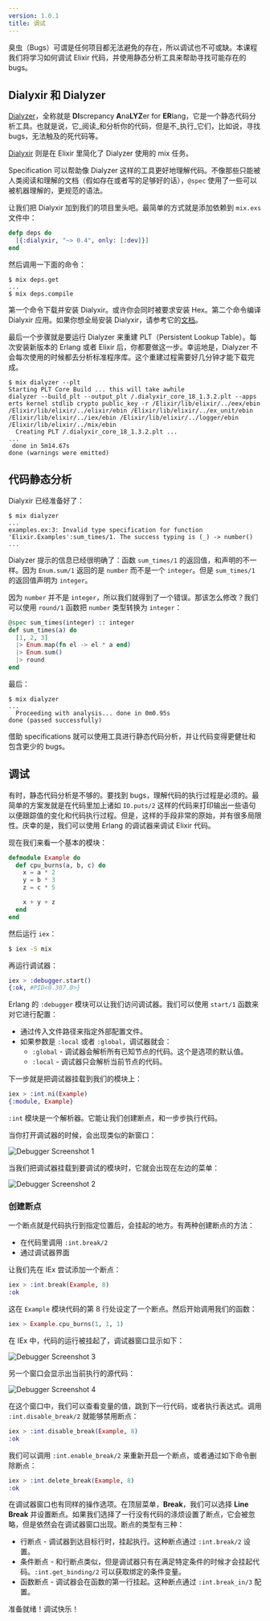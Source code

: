 ```yaml
---
version: 1.0.1
title: 调试
---
```


臭虫（Bugs）可谓是任何项目都无法避免的存在，所以调试也不可或缺。本课程我们将学习如何调试 Elixir 代码，并使用静态分析工具来帮助寻找可能存在的 bugs。  



## Dialyxir 和 Dialyzer

[Dialyzer](http://erlang.org/doc/man/dialyzer.html)，全称就是 **DI**screpancy **A**na**LYZ**er for **ER**lang，它是一个静态代码分析工具。也就是说，它_阅读_和分析你的代码，但是不_执行_它们，比如说，寻找 bugs，无法触及的死代码等。

[Dialyxir](https://github.com/jeremyjh/dialyxir) 则是在 Elixir 里简化了 Dialyzer 使用的 mix 任务。  

Specification 可以帮助像 Dialyzer 这样的工具更好地理解代码。不像那些只能被人类阅读和理解的文档（假如存在或者写的足够好的话），`@spec` 使用了一些可以被机器理解的，更规范的语法。  

让我们把 Dialyxir 加到我们的项目里头吧。最简单的方式就是添加依赖到 `mix.exs` 文件中：  

```elixir
defp deps do
  [{:dialyxir, "~> 0.4", only: [:dev]}]
end
```

然后调用一下面的命令：  

```shell
$ mix deps.get
...
$ mix deps.compile
```

第一个命令下载并安装 Dialyxir。或许你会同时被要求安装 Hex。第二个命令编译 Dialyxir 应用。如果你想全局安装 Dialyxir，请参考它的[文档](https://github.com/jeremyjh/dialyxir#installation)。  

最后一个步骤就是要运行 Dialyzer 来重建 PLT（Persistent Lookup Table）。每次安装新版本的 Erlang 或者 Elixir 后，你都要做这一步。幸运地是，Dialyzer 不会每次使用的时候都去分析标准程序库。这个重建过程需要好几分钟才能下载完成。  

```shell
$ mix dialyzer --plt
Starting PLT Core Build ... this will take awhile
dialyzer --build_plt --output_plt /.dialyxir_core_18_1.3.2.plt --apps erts kernel stdlib crypto public_key -r /Elixir/lib/elixir/../eex/ebin /Elixir/lib/elixir/../elixir/ebin /Elixir/lib/elixir/../ex_unit/ebin /Elixir/lib/elixir/../iex/ebin /Elixir/lib/elixir/../logger/ebin /Elixir/lib/elixir/../mix/ebin
  Creating PLT /.dialyxir_core_18_1.3.2.plt ...
...
 done in 5m14.67s
done (warnings were emitted)
```

## 代码静态分析

Dialyxir 已经准备好了：  

```shell
$ mix dialyzer
...
examples.ex:3: Invalid type specification for function 'Elixir.Examples':sum_times/1. The success typing is (_) -> number()
...
```

Dialyzer 提示的信息已经很明确了：函数 `sum_times/1` 的返回值，和声明的不一样。因为 `Enum.sum/1` 返回的是 `number` 而不是一个 `integer`。但是 `sum_times/1` 的返回值声明为 `integer`。  

因为 `number` 并不是 `integer`，所以我们就得到了一个错误。那该怎么修改？我们可以使用 `round/1` 函数把 `number` 类型转换为 `integer`：  

```elixir
@spec sum_times(integer) :: integer
def sum_times(a) do
  [1, 2, 3]
  |> Enum.map(fn el -> el * a end)
  |> Enum.sum()
  |> round
end
```

最后：  

```shell
$ mix dialyzer
...
  Proceeding with analysis... done in 0m0.95s
done (passed successfully)
```
借助 specifications 就可以使用工具进行静态代码分析，并让代码变得更健壮和包含更少的 bugs。  

## 调试

有时，静态代码分析是不够的。要找到 bugs，理解代码的执行过程是必须的。最简单的方案发就是在代码里加上诸如 `IO.puts/2` 这样的代码来打印输出一些语句以便跟踪值的变化和代码执行过程。但是，这样的手段非常的原始，并有很多局限性。庆幸的是，我们可以使用 Erlang 的调试器来调试 Elixir 代码。  

现在我们来看一个基本的模块：  

```elixir
defmodule Example do
  def cpu_burns(a, b, c) do
    x = a * 2
    y = b * 3
    z = c * 5

    x + y + z
  end
end
```

然后运行 `iex`：  

```bash
$ iex -S mix
```

再运行调试器：  

```elixir
iex > :debugger.start()
{:ok, #PID<0.307.0>}
```

Erlang 的 `:debugger` 模块可以让我们访问调试器。我们可以使用 `start/1` 函数来对它进行配置：  

+ 通过传入文件路径来指定外部配置文件。  
+ 如果参数是 `:local` 或者 `:global`，调试器就会：  
    + `:global` - 调试器会解析所有已知节点的代码。这个是选项的默认值。  
    + `:local` - 调试器只会解析当前节点的代码。  

下一步就是把调试器挂载到我们的模块上：  

```elixir
iex > :int.ni(Example)
{:module, Example}
```

`:int` 模块是一个解析器。它能让我们创建断点，和一步步执行代码。  

当你打开调试器的时候，会出现类似的新窗口：  

![Debugger Screenshot 1](/images/debugger_1.png)

当我们把调试器挂载到要调试的模块时，它就会出现在左边的菜单：  

![Debugger Screenshot 2](/images/debugger_2.png)

### 创建断点

一个断点就是代码执行到指定位置后，会挂起的地方。有两种创建断点的方法：  

+ 在代码里调用 `:int.break/2`  
+ 通过调试器界面

让我们先在 IEx 尝试添加一个断点：  

```elixir
iex > :int.break(Example, 8)
:ok
```

这在 `Example` 模块代码的第 8 行处设定了一个断点。然后开始调用我们的函数：  

```elixir
iex > Example.cpu_burns(1, 1, 1)
```

在 IEx 中，代码的运行被挂起了，调试器窗口显示如下：  

![Debugger Screenshot 3](/images/debugger_3.png)

另一个窗口会显示出当前执行的源代码：  

![Debugger Screenshot 4](/images/debugger_4.png)

在这个窗口中，我们可以查看变量的值，跳到下一行代码，或者执行表达式。调用 `:int.disable_break/2` 就能够禁用断点：  

```elixir
iex > :int.disable_break(Example, 8)
:ok
```

我们可以调用 `:int.enable_break/2` 来重新开启一个断点，或者通过如下命令删除断点：  

```elixir
iex > :int.delete_break(Example, 8)
:ok
```

在调试器窗口也有同样的操作选项。在顶层菜单，__Break__，我们可以选择 __Line Break__ 并设置断点。如果我们选择了一行没有代码的涤烦设置了断点，它会被忽略，但是依然会在调试器窗口出现。断点的类型有三种：  

+ 行断点 - 调试器到达目标行时，挂起执行。这种断点通过 `:int.break/2` 设置。  
+ 条件断点 - 和行断点类似，但是调试器只有在满足特定条件的时候才会挂起代码。`:int.get_binding/2` 可以获取绑定的条件变量。  
+ 函数断点 - 调试器会在函数的第一行挂起。这种断点通过 `:int.break_in/3` 配置。  

准备就绪！调试快乐！  
